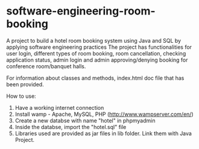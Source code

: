 # software-engineering-room-booking

A project to build a hotel room booking system using Java and SQL by applying software engineering practices
The project has functionalities for user login, different types of room booking, room cancellation, checking application status, admin login and admin approving/denying booking for conference room/banquet halls.

For information about classes and methods, index.html doc file that has been provided.

How to use:

1. Have a working internet connection
2. Install wamp - Apache, MySQL, PHP (http://www.wampserver.com/en/)
3. Create a new databse with name "hotel" in phpmyadmin
4. Inside the databse, import the "hotel.sql" file
5. Libraries used are provided as jar files in lib folder. Link them with Java Project.
